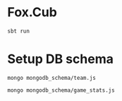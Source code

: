 # Fox.Cub

`sbt run`

# Setup DB schema
`mongo mongodb_schema/team.js`

`mongo mongodb_schema/game_stats.js`

